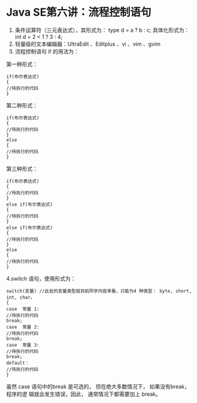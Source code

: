# Java SE第六讲：流程控制语句

1. 条件运算符（三元表达式），其形式为：
   type d = a ? b : c;  具体化形式为： int d = 2 < 1 ? 3 : 4;
2. 轻量级的文本编辑器：UltraEdit 、Editplus 、vi 、vim 、gvim
3. 流程控制语句 if 的用法为：

第一种形式：

```
if(布尔表达式)
{
//待执行的代码
}
```

第二种形式：

```
if(布尔表达式)
{
//待执行的代码
}
else
{
//待执行的代码
}
```

第三种形式：

```
if(布尔表达式)
{
//待执行的代码
}
else if(布尔表达式)
{
//待执行的代码
}
else if(布尔表达式)
{
//待执行的代码
}
else
{
//待执行的代码
}
```

4.switch 语句，使用形式为：

```
switch(变量) //此处的变量类型就目前所学内容来看，只能为4 种类型： byte, short, int, char。
{
case  常量 1:
//待执行的代码
break;
case  常量 2:
//待执行的代码
break;
case  常量 3:
//待执行的代码
break;
default：
//待执行的代码
}
```

虽然 case 语句中的break 是可选的， 但在绝大多数情况下， 如果没有break，程序的逻 辑就会发生错误，因此， 通常情况下都需要加上 break。
